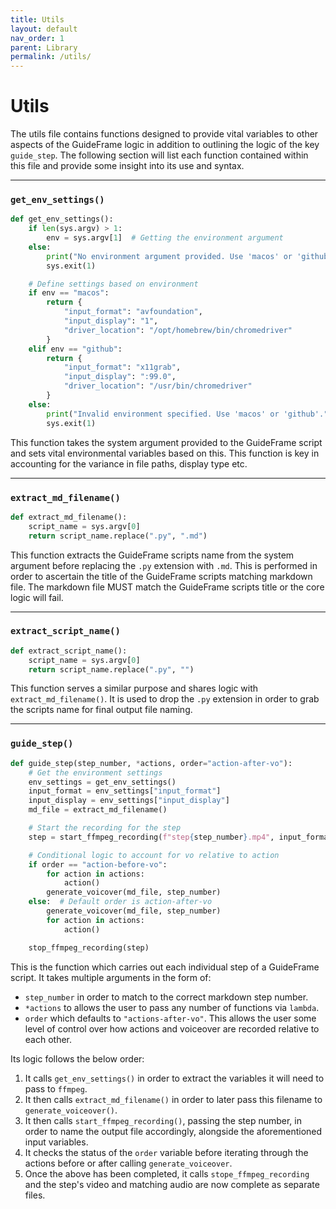```yaml
---
title: Utils
layout: default
nav_order: 1
parent: Library
permalink: /utils/
---
```


# Utils
The utils file contains functions designed to provide vital variables to other aspects of the GuideFrame logic in addition to outlining the logic of the key `guide_step`. The following section will list each function contained within this file and provide some insight into its use and syntax.
___

### `get_env_settings()`
```python
def get_env_settings():
    if len(sys.argv) > 1:
        env = sys.argv[1]  # Getting the environment argument
    else:
        print("No environment argument provided. Use 'macos' or 'github'.")
        sys.exit(1)

    # Define settings based on environment
    if env == "macos":
        return {
            "input_format": "avfoundation",
            "input_display": "1",
            "driver_location": "/opt/homebrew/bin/chromedriver"
        }
    elif env == "github":
        return {
            "input_format": "x11grab",
            "input_display": ":99.0",
            "driver_location": "/usr/bin/chromedriver"
        }
    else:
        print("Invalid environment specified. Use 'macos' or 'github'.")
        sys.exit(1)
```
This function takes the system argument provided to the GuideFrame script and sets vital environmental variables based on this. This function is key in accounting for the variance in file paths, display type etc.
___

### `extract_md_filename()`
```python
def extract_md_filename():
    script_name = sys.argv[0]
    return script_name.replace(".py", ".md")
```
This function extracts the GuideFrame scripts name from the system argument before replacing the `.py` extension with `.md`. This is performed in order to ascertain the title of the GuideFrame scripts matching markdown file. The markdown file MUST match the GuideFrame scripts title or the core logic will fail.
___

### `extract_script_name()`
```python
def extract_script_name():
    script_name = sys.argv[0]
    return script_name.replace(".py", "")
```
This function serves a similar purpose and shares logic with `extract_md_filename()`. It is used to drop the `.py` extension in order to grab the scripts name for final output file naming.
___

### ```guide_step()```
```python
def guide_step(step_number, *actions, order="action-after-vo"):
    # Get the environment settings
    env_settings = get_env_settings()
    input_format = env_settings["input_format"]
    input_display = env_settings["input_display"]
    md_file = extract_md_filename()

    # Start the recording for the step
    step = start_ffmpeg_recording(f"step{step_number}.mp4", input_format, input_display)

    # Conditional logic to account for vo relative to action
    if order == "action-before-vo":
        for action in actions:
            action()
        generate_voicover(md_file, step_number)
    else:  # Default order is action-after-vo
        generate_voicover(md_file, step_number)
        for action in actions:
            action()

    stop_ffmpeg_recording(step)
```
This is the function which carries out each individual step of a GuideFrame script. It takes multiple arguments in the form of:
* `step_number` in order to match to the correct markdown step number.
* `*actions` to allows the user to pass any number of functions via `lambda`.
* `order` which defaults to `"actions-after-vo"`. This allows the user some level of control over how actions and voiceover are recorded relative to each other.

Its logic follows the below order:
1. It calls `get_env_settings()` in order to extract the variables it will need to pass to `ffmpeg`.
2. It then calls `extract_md_filename()` in order to later pass this filename to `generate_voiceover()`. 
3. It then calls `start_ffmpeg_recording()`, passing the step number, in order to name the output file accordingly, alongside the aforementioned input variables.
4. It checks the status of the `order` variable before iterating through the actions before or after calling `generate_voiceover`.
5. Once the above has been completed, it calls `stope_ffmpeg_recording` and the step's video and matching audio are now complete as separate files.







